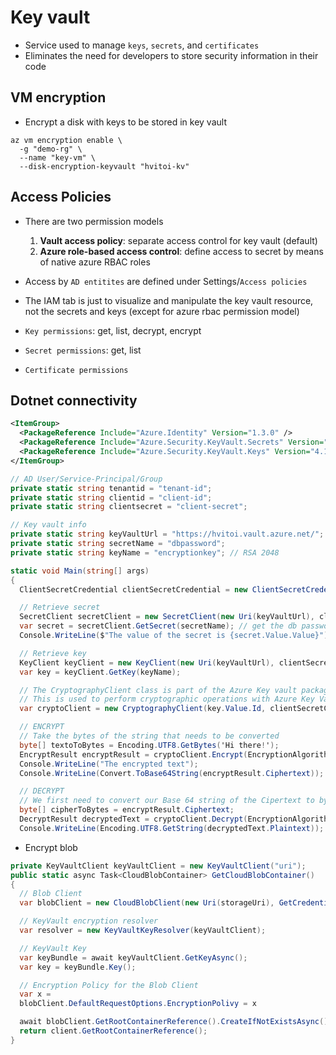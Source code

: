 # Key vault

- Service used to manage `keys`, `secrets`, and `certificates`
- Eliminates the need for developers to store security information in their code

## VM encryption

- Encrypt a disk with keys to be stored in key vault

```shell
az vm encryption enable \
  -g "demo-rg" \
  --name "key-vm" \
  --disk-encryption-keyvault "hvitoi-kv"
```

## Access Policies

- There are two permission models

  1. **Vault access policy**: separate access control for key vault (default)
  1. **Azure role-based access control**: define access to secret by means of native azure RBAC roles

- Access by `AD entitites` are defined under Settings/`Access policies`
- The IAM tab is just to visualize and manipulate the key vault resource, not the secrets and keys (except for azure rbac permission model)

- `Key permissions`: get, list, decrypt, encrypt
- `Secret permissions`: get, list
- `Certificate permissions`

## Dotnet connectivity

```xml
<ItemGroup>
  <PackageReference Include="Azure.Identity" Version="1.3.0" />
  <PackageReference Include="Azure.Security.KeyVault.Secrets" Version="4.1.0" />
  <PackageReference Include="Azure.Security.KeyVault.Keys" Version="4.1.0" />
</ItemGroup>
```

```cs
// AD User/Service-Principal/Group
private static string tenantid = "tenant-id";
private static string clientid = "client-id";
private static string clientsecret = "client-secret";

// Key vault info
private static string keyVaultUrl = "https://hvitoi.vault.azure.net/";
private static string secretName = "dbpassword";
private static string keyName = "encryptionkey"; // RSA 2048

static void Main(string[] args)
{
  ClientSecretCredential clientSecretCredential = new ClientSecretCredential(tenantId, clientId, clientSecret);

  // Retrieve secret
  SecretClient secretClient = new SecretClient(new Uri(keyVaultUrl), clientSecretCredential);
  var secret = secretClient.GetSecret(secretName); // get the db password
  Console.WriteLine($"The value of the secret is {secret.Value.Value}");

  // Retrieve key
  KeyClient keyClient = new KeyClient(new Uri(keyVaultUrl), clientSecretCredential);
  var key = keyClient.GetKey(keyName);

  // The CryptographyClient class is part of the Azure Key vault package
  // This is used to perform cryptographic operations with Azure Key Vault keys
  var cryptoClient = new CryptographyClient(key.Value.Id, clientSecretCredential);

  // ENCRYPT
  // Take the bytes of the string that needs to be converted
  byte[] textoToBytes = Encoding.UTF8.GetBytes('Hi there!');
  EncryptResult encryptResult = cryptoClient.Encrypt(EncryptionAlgorithm.RsaOaep, textoToBytes);
  Console.WriteLine("The encrypted text");
  Console.WriteLine(Convert.ToBase64String(encryptResult.Ciphertext));

  // DECRYPT
  // We first need to convert our Base 64 string of the Cipertext to bytes
  byte[] cipherToBytes = encryptResult.Ciphertext;
  DecryptResult decryptedText = cryptoClient.Decrypt(EncryptionAlgorithm.RsaOaep, cipherToBytes);
  Console.WriteLine(Encoding.UTF8.GetString(decryptedText.Plaintext));
```

- Encrypt blob

```csharp
private KeyVaultClient keyVaultClient = new KeyVaultClient("uri");
public static async Task<CloudBlobContainer> GetCloudBlobContainer()
{
  // Blob Client
  var blobClient = new CloudBlobClient(new Uri(storageUri), GetCredentials());

  // KeyVault encryption resolver
  var resolver = new KeyVaultKeyResolver(keyVaultClient);

  // KeyVault Key
  var keyBundle = await keyVaultClient.GetKeyAsync();
  var key = keyBundle.Key();

  // Encryption Policy for the Blob Client
  var x =
  blobClient.DefaultRequestOptions.EncryptionPolivy = x

  await blobClient.GetRootContainerReference().CreateIfNotExistsAsync();
  return client.GetRootContainerReference();
}
```
